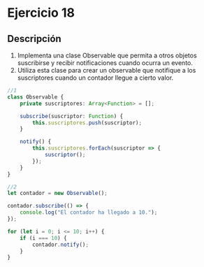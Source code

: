 # Ejercicio 18

## Descripción

1. Implementa una clase Observable que permita a otros objetos suscribirse y recibir notificaciones cuando ocurra un evento.
2. Utiliza esta clase para crear un observable que notifique a los suscriptores cuando un contador llegue a cierto valor.
   
```typescript
//1
class Observable {
    private suscriptores: Array<Function> = [];

    subscribe(suscriptor: Function) {
        this.suscriptores.push(suscriptor);
    }

    notify() {
        this.suscriptores.forEach(suscriptor => {
            suscriptor();
        });
    }
}

//2
let contador = new Observable();

contador.subscribe(() => {
    console.log("El contador ha llegado a 10.");
});

for (let i = 0; i <= 10; i++) {
    if (i === 10) {
        contador.notify();
    }
}
```